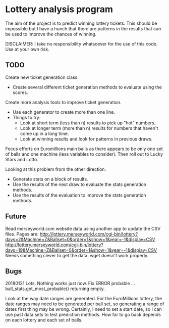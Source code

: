 # Lottery analysis program
The aim of the project is to predict winning lottery tickets.  This should be
impossible but I have a hunch that there are patterns in the results that can
be used to improve the chances of winning.

DISCLAIMER: I take no responsibility whatsoever for the use of this code.  Use
at your own risk.



## TODO
Create new ticket generation class.
 * Create several different ticket generation methods to evaluate using the
   scores.

Create more analysis tools to improve ticket generation.
 * Use each generator to create more than one line.
 * Things to try:
   * Look at short term (less than n) results to pick up "hot" numbers.
   * Look at longer term (more than n) results for numbers that haven't come
     up in a long time.
   * Look at winning results and look for patterns in previous draws.

Focus efforts on Euromillions main balls as there appears to be only one set
of balls and one machine (less variables to consider).  Then roll out to Lucky
Stars and Lotto.

Looking at this problem from the other direction.
- Generate stats on a block of results.
- Use the results of the next draw to evaluate the stats generation methods.
- Use the results of the evaluation to improve the stats generation methods.



## Future
Read merseyworld.com website data using another app to update the CSV files.
Pages are:
http://lottery.merseyworld.com/cgi-bin/lottery?days=2&Machine=Z&Ballset=0&order=1&show=1&year=-1&display=CSV
http://lottery.merseyworld.com/cgi-bin/lottery?days=19&Machine=Z&Ballset=0&order=1&show=1&year=-1&display=CSV
Needs something clever to get the data.  wget doesn't work properly.


## Bugs
20180131 Lots.  Nothing works just now.
Fix ERROR probable ...
ball_stats.get_most_probable() returning empty.

Look at the way date ranges are generated.  For the EuroMillions lottery, the
date ranges may need to be generated per ball set, so generating a range of
dates first thing may be wrong.  Certainly, I need to set a start date, so I
can use past data sets to test prediction methods.  How far to go back
depends on each lottery and each set of balls.






